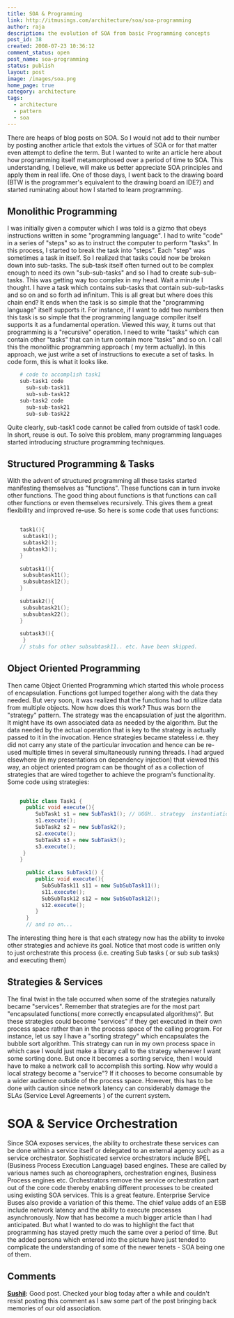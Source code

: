 ```yaml
---
title: SOA & Programming 
link: http://itmusings.com/architecture/soa/soa-programming
author: raja
description: the evolution of SOA from basic Programming concepts
post_id: 38
created: 2008-07-23 10:36:12
comment_status: open
post_name: soa-programming
status: publish
layout: post
image: /images/soa.png
home_page: true
category: architecture
tags:
  - architecture
  - pattern
  - soa
---
```



There are heaps of blog posts on SOA. So I would not add to their number by posting another article that extols the virtues of SOA or for that matter even attempt to define the term. But I wanted to write an article here about how programming itself metamorphosed over a period of time to SOA. This understanding, I believe, will make us better appreciate SOA principles and apply them in real life. One of those days, I went back to the drawing board (BTW is the programmer's equivalent to the drawing board an IDE?) and started ruminating about how I started to learn programming.

## Monolithic Programming

I was initially given a computer which I was told is a gizmo that obeys instructions written in some "programming language". I had to write "code" in a series of "steps" so as to instruct the computer to perform "tasks". In this process, I started to break the task into "steps". Each "step" was sometimes a task in itself. So I realized that tasks could now be broken down into sub-tasks. The sub-task itself often turned out to be complex enough to need its own "sub-sub-tasks" and so I had to create sub-sub-tasks. This was getting way too complex in my head. Wait a minute I thought. I have a task which contains sub-tasks that contain sub-sub-tasks and so on and so forth ad infinitum. This is all great but where does this chain end? It ends when the task is so simple that the "programming language" itself supports it. For instance, if I want to add two numbers then this task is so simple that the programming language compiler itself supports it as a fundamental operation. Viewed this way, it turns out that programming is a "recursive" operation. I need to write "tasks" which can contain other "tasks" that can in turn contain more "tasks" and so on. I call this the monolithic programming approach ( my term actually). In this approach, we just write a set of instructions to execute a set of tasks. In code form, this is what it looks like. 
```bash   
    # code to accomplish task1
    sub-task1 code
      sub-sub-task11
      sub-sub-task12
    sub-task2 code
      sub-sub-task21
      sub-sub-task22
```
Quite clearly, sub-task1 code cannot be called from outside of task1 code. In short, reuse is out. To solve this problem, many programming languages started introducing structure programming techniques. 

## Structured Programming & Tasks

With the advent of structured programming all these tasks started manifesting themselves as "functions". These functions can in turn invoke other functions. The good thing about functions is that functions can call other functions or even themselves recursively. This gives them a great flexibility and improved re-use. So here is some code that uses functions: 
```c   
    
    task1(){
     subtask1();
     subtask2();
     subtask3();
    }    
    
    subtask1(){
     subsubtask11();
     subsubtask12();
    }    
    
    subtask2(){
     subsubtask21();
     subsubtask22();
    }    
    
    subtask3(){
     }
    // stubs for other subsubtask11.. etc. have been skipped.
```
## Object Oriented Programming

Then came Object Oriented Programming which started this whole process of encapsulation. Functions got lumped together along with the data they needed. But very soon, it was realized that the functions had to utilize data from multiple objects. Now how does this work? Thus was born the "strategy" pattern. The strategy was the encapsulation of just the algorithm. It might have its own associated data as needed by the algorithm. But the data needed by the actual operation that is key to the strategy is actually passed to it in the invocation. Hence strategies became stateless i.e. they did not carry any state of the particular invocation and hence can be re-used multiple times in several simultaneously running threads. I had argued elsewhere (in my presentations on dependency injection) that viewed this way, an object oriented program can be thought of as a collection of strategies that are wired together to achieve the program's functionality. Some code using strategies: 
```java  
    
    public class Task1 {
      public void execute(){
         SubTask1 s1 = new SubTask1(); // UGGH.. strategy  instantiation
         s1.execute();
         SubTask2 s2 = new SubTask2();
         s2.execute();
         SubTask3 s3 = new SubTask3();
         s3.execute();
     }
    }  
    
      public class SubTask1() {
         public void execute(){
           SubSubTask11 s11 = new SubSubTask11();
           s11.execute();
           SubSubTask12 s12 = new SubSubTask12();
           s12.execute();
         }
      }
      // and so on...
```
The interesting thing here is that each strategy now has the ability to invoke other strategies and achieve its goal. Notice that most code is written only to just orchestrate this process (i.e. creating Sub tasks ( or sub sub tasks) and executing them) 

## Strategies & Services

The final twist in the tale occurred when some of the strategies naturally became "services". Remember that strategies are for the most part "encapsulated functions( more correctly encapsulated algorithms)". But these strategies could become "services" if they get executed in their own process space rather than in the process space of the calling program. For instance, let us say I have a "sorting strategy" which encapsulates the bubble sort algorithm. This strategy can run in my own process space in which case I would just make a library call to the strategy whenever I want some sorting done. But once it becomes a sorting service, then I would have to make a network call to accomplish this sorting. Now why would a local strategy become a "service"? If it chooses to become consumable by a wider audience outside of the process space. However, this has to be done with caution since network latency can considerably damage the SLAs (Service Level Agreements ) of the current system. 

# SOA & Service Orchestration

Since SOA exposes services, the ability to orchestrate these services can be done within a service itself or delegated to an external agency such as a service orchestrator. Sophisticated service orchestrators include BPEL (Business Process Execution Language) based engines. These are called by various names such as choreographers, orchestration engines, Business Process engines etc. Orchestrators remove the service orchestration part out of the core code thereby enabling different processes to be created using existing SOA services. This is a great feature. Enterprise Service Buses also provide a variation of this theme. The chief value adds of an ESB include network latency and the ability to execute processes asynchronously. Now that has become a much bigger article than I had anticipated. But what I wanted to do was to highlight the fact that programming has stayed pretty much the same over a period of time. But the added persona which entered into the picture have just tended to complicate the understanding of some of the newer tenets - SOA being one of them.

## Comments

**[Sushil](#1506 "2008-10-02 04:52:36"):** Good post. Checked your blog today after a while and couldn't resist posting this comment as I saw some part of the post bringing back memories of our old association.

